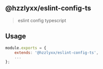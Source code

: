 ## @hzzlyxx/eslint-config-ts

> eslint config typescript

## Usage

```js
module.exports = {
	extends: '@hzzlyxx/eslint-config-ts',
	...
};
```
